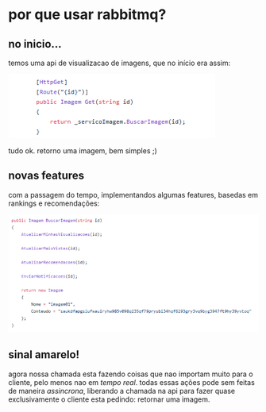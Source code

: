 # por que usar rabbitmq? 

## no inicio...

temos uma api de visualizacao de imagens, que no início era assim:

![api](./imagens/buscar-imagem-01.PNG)

tudo ok. retorno uma imagem, bem simples ;)

## novas features

com a passagem do tempo, implementandos algumas features, basedas em rankings e recomendações:

![api](./imagens/buscar-imagem-02.PNG)

## sinal amarelo!

agora nossa chamada esta fazendo coisas que nao importam muito para o cliente, pelo menos nao em *tempo real*. todas essas ações pode sem feitas de maneira *assincrona*, liberando a chamada na api para fazer quase exclusivamente o cliente esta pedindo: retornar uma imagem.